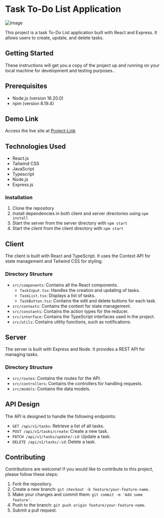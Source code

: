# Task To-Do List Application

<img src="https://res.cloudinary.com/chuksmbanaso/image/upload/v1693076405/Screenshot_2023-08-26_at_19.57.50_di4awe.png" title="Image" alt="image">

This project is a task To-Do List application built with React and Express. It allows users to create, update, and delete tasks.

## Getting Started

These instructions will get you a copy of the project up and running on your local machine for development and testing purposes..

## Prerequisites

- Node.js (version 16.20.0)
- npm (version 8.19.4)

## Demo Link

Access the live site at [Project-Link](https://straitpay-todo.vercel.app)

## Technologies Used

- React.js
- Tailwind CSS
- JavaScript
- Typescript
- Node.js
- Express.js

### Installation

1. Clone the repository
2. Install dependencies in both client and server directories using `npm install`
3. Start the server from the server directory with `npm start`
4. Start the client from the client directory with `npm start`

## Client

The client is built with React and TypeScript. It uses the Context API for state management and Tailwind CSS for styling.

### Directory Structure

- `src/components`: Contains all the React components.
  - `TaskInput.tsx`: Handles the creation and updating of tasks.
  - `TaskList.tsx`: Displays a list of tasks.
  - `TaskButton.tsx`: Contains the edit and delete buttons for each task.
- `src/contexts`: Contains the context for state management.
- `src/constants`: Contains the action types for the reducer.
- `src/interface`: Contains the TypeScript interfaces used in the project.
- `src/utils`: Contains utility functions, such as notifications.

## Server

The server is built with Express and Node. It provides a REST API for managing tasks.

### Directory Structure

- `src/routes`: Contains the routes for the API.
- `src/controllers`: Contains the controllers for handling requests.
- `src/models`: Contains the data models.

## API Design

The API is designed to handle the following endpoints:

- `GET /api/v1/tasks`: Retrieve a list of all tasks.
- `POST /api/v1/tasks/create`: Create a new task.
- `PATCH /api/v1/tasks/update/:id`: Update a task.
- `DELETE /api/v1/tasks/:id`: Delete a task.

## Contributing

Contributions are welcome! If you would like to contribute to this project, please follow these steps:

1. Fork the repository.
2. Create a new branch: `git checkout -b feature/your-feature-name`.
3. Make your changes and commit them: `git commit -m 'Add some feature'`.
4. Push to the branch: `git push origin feature/your-feature-name`.
5. Submit a pull request.
